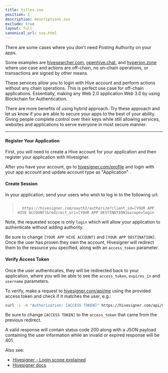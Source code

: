 ```yaml
---
title: titles.sso
position: 1
description: descriptions.sso
exclude: true
layout: full
canonical_url: sso.html
---
```

There are some cases where you don't need Posting Authority on your apps. 

Some examples are [hivesearcher.com](https://hivesearcher.com), [openhive.chat](https://openhive.chat), and [hyperion.zone](https://hyperion.zone) where use case and actions are off-chain, no on-chain operations, or transactions are signed by other means.

These services allow you to login with Hive account and perform actions without any chain operations.  This is perfect use case for off-chain applications.  Essentially, making any Web 2.0 application Web 3.0 by using Blockchain for Authentication. 

There are more benefits of using hybrid approach.  Try these approach and let us know if you are able to secure your apps to the best of your ability.  Giving people complete control over their keys while still allowing services, websites and applications to serve everyone in most secure manner.

---

#### Register Your Application

First, you will need to create a Hive account for your application and then register your application with Hivesigner.

After you have your account, go to [hivesigner.com/profile](https://hivesigner.com/profile) and login with your app account and update account type as "Application" .

#### Create Session

In your application, send your users who wish to log in to the following url:

<blockquote><code>
  https://hivesigner.com/oauth2/authorize?client_id=[YOUR APP HIVE ACCOUNT]&redirect_uri=[YOUR APP DESTINATION]&scope=login
</code></blockquote>

Note, the requested scope is only `login` which will allow your application to authenticate without adding authority.

Be sure to change `[YOUR APP HIVE ACCOUNT]` and `[YOUR APP DESTINATION]`.  Once the user has proven they own the account, Hivesigner will redirect them to the resource you specified, along with an `access_token` parameter.

#### Verify Access Token

Once the user authenticates, they will be redirected back to your application, where you will be able to see the `access_token`, `expires_in` and `username` parameters.

To verify, make a request to [hivesigner.com/api/me](https://hivesigner.com/api/me) using the provided access token and check if it matches the user, e.g.:

```bash
curl -i -H "Authorization: [ACCESS TOKEN]" https://hivesigner.com/api/me
```

Be sure to change `[ACCESS TOKEN]` to the `access_token` that came from the previous redirect.

A valid response will contain status code 200 along with a JSON payload containing the user information while an invalid or expired response will be 401.

Also see:

* [Hivesigner - Login scope explained](https://ecency.com/hive-139531/@good-karma/hivesigner-login-scope-explained)
* [Hivesigner docs](https://docs.hivesigner.com)
